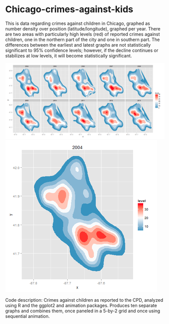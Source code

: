 Chicago-crimes-against-kids
===========================

<html>
<body>
<p>This is data regarding crimes against children in Chicago, graphed as number density over position (latitude/longitude), graphed per year. There are two areas with particularly high levels (red) of reported crimes against children, one in the northern part of the city and one in southern part. The differences between the earliest and latest graphs are not statistically significant to 95% confidence levels; however, if the decline continues or stabilizes at low levels, it will become statistically significant.
</p>
<img src="crimesagainstkids.png" />
<img src="crimesagainstkids.gif" />
<p>Code description: Crimes against children as reported to the CPD, analyzed using R and the ggplot2 and animation packages.
Produces ten separate graphs and combines them, once paneled in a 5-by-2 grid and once using sequential animation.
</p>
</body>
</html>
